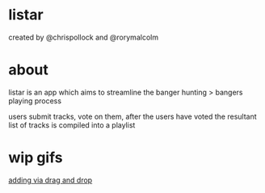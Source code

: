 # listar
created by @chrispollock and @rorymalcolm
# about
listar is an app which aims to streamline the banger hunting > bangers playing process 

users submit tracks, vote on them, after the users have voted the resultant list of tracks is compiled into a playlist

# wip gifs

[adding via drag and drop](http://i.imgur.com/pkRhApr.gif)
